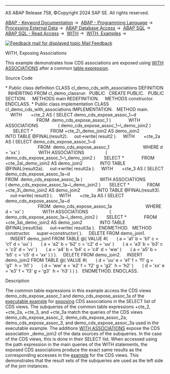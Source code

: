  

* * *

AS ABAP Release 758, ©Copyright 2024 SAP SE. All rights reserved.

[ABAP - Keyword Documentation](https://help.sap.com/doc/abapdocu_latest_index_htm/latest/en-US/abenabap.htm) →  [ABAP - Programming Language](https://help.sap.com/doc/abapdocu_latest_index_htm/latest/en-US/abenabap_reference.htm) →  [Processing External Data](https://help.sap.com/doc/abapdocu_latest_index_htm/latest/en-US/abenabap_language_external_data.htm) →  [ABAP Database Access](https://help.sap.com/doc/abapdocu_latest_index_htm/latest/en-US/abendb_access.htm) →  [ABAP SQL](https://help.sap.com/doc/abapdocu_latest_index_htm/latest/en-US/abenabap_sql.htm) →  [ABAP SQL - Read Access](https://help.sap.com/doc/abapdocu_latest_index_htm/latest/en-US/abenabap_sql_reading.htm) →  [WITH](https://help.sap.com/doc/abapdocu_latest_index_htm/latest/en-US/abapwith.htm) →  [WITH, Examples](https://help.sap.com/doc/abapdocu_latest_index_htm/latest/en-US/abenwith_abexas.htm) → 

 [![](Mail.gif?object=Mail.gif "Feedback mail for displayed topic") Mail Feedback](mailto:f1_help@sap.com?subject=Feedback%20on%20ABAP%20Documentation&body=Document:%20WITH%2C%20Exposing%20Associations%2C%20ABENWITH_ASSOCIATIONS_ABEXA%2C%20758%0D%0A%0D%0AError:%0D%0A%0D%0A%0D%0A%0D%0ASuggestion%20for%20improvement:)

WITH, Exposing Associations

This example demonstrates how CDS associations are exposed using [WITH ASSOCIATIONS](https://help.sap.com/doc/abapdocu_latest_index_htm/latest/en-US/abapwith_associations.htm) after a common [table expression](https://help.sap.com/doc/abapdocu_latest_index_htm/latest/en-US/abencommon_table_expression_glosry.htm "Glossary Entry").

Source Code   

\* Public class definition
CLASS cl\_demo\_cds\_with\_associations DEFINITION
  INHERITING FROM cl\_demo\_classrun
  PUBLIC
  CREATE PUBLIC.
  PUBLIC SECTION.
    METHODS main REDEFINITION.
    METHODS constructor.
ENDCLASS.
\* Public class implementation
CLASS cl\_demo\_cds\_with\_associations IMPLEMENTATION.
  METHOD main.
    WITH
      +cte\_2 AS ( SELECT demo\_cds\_expose\_assoc\_1~d
                         FROM  demo\_cds\_expose\_assoc\_1 )
             WITH ASSOCIATIONS
               ( demo\_cds\_expose\_assoc\_1~\\\_demo\_join2 )
      SELECT \*
             FROM +cte\_2\\\_demo\_join2 AS demo\_join2
             INTO TABLE @FINAL(result2).
    out->write( result2 ).
    WITH
      +cte\_2a AS ( SELECT demo\_cds\_expose\_assoc\_1~d
                          FROM  demo\_cds\_expose\_assoc\_1
                          WHERE d = 'xx' )
              WITH ASSOCIATIONS
                ( demo\_cds\_expose\_assoc\_1~\\\_demo\_join2 )
      SELECT \*
             FROM +cte\_2a\\\_demo\_join2 AS demo\_join2
             INTO TABLE @FINAL(result2a).
    out->write( result2a ).
    WITH
      +cte\_3 AS ( SELECT demo\_cds\_expose\_assoc\_1a~d
                         FROM  demo\_cds\_expose\_assoc\_1a )
             WITH ASSOCIATIONS
               ( demo\_cds\_expose\_assoc\_1a~\\\_demo\_join2 )
      SELECT \*
             FROM +cte\_3\\\_demo\_join2 AS demo\_join2
             INTO TABLE @FINAL(result3).
    out->write( result3 ).
    WITH
      +cte\_3a AS ( SELECT demo\_cds\_expose\_assoc\_1a~d
                          FROM  demo\_cds\_expose\_assoc\_1a
                          WHERE d = 'xx' )
              WITH ASSOCIATIONS
                ( demo\_cds\_expose\_assoc\_1a~\\\_demo\_join2 )
      SELECT \*
             FROM +cte\_3a\\\_demo\_join2 AS demo\_join2
             INTO TABLE @FINAL(result3a).
    out->write( result3a ).
  ENDMETHOD.
  METHOD constructor.
    super->constructor( ).
    DELETE FROM demo\_join1.
    INSERT demo\_join1 FROM TABLE @( VALUE #(
      ( a = 'a1' b = 'b1' c = 'c1' d = 'uu' )
      ( a = 'a2' b = 'b2' c = 'c2' d = 'uu' )
      ( a = 'a3' b = 'b3' c = 'c3' d = 'vv' )
      ( a = 'a4' b = 'b4' c = 'c4' d = 'ww' )
      ( a = 'a5' b = 'b5' c = 'c5' d = 'xx' ) ) ).
    DELETE FROM demo\_join2.
    INSERT demo\_join2 FROM TABLE @( VALUE #(
      ( d = 'uu' e = 'e1' f = 'f1' g = 'g1'  h = 'h1' )
      ( d = 'ww' e = 'e2' f = 'f2' g = 'g2'  h = 'h2' )
      ( d = 'xx' e = 'e3' f = 'f3' g = 'g3'  h = 'h3' ) ) ).
  ENDMETHOD.
ENDCLASS.

Description   

The common table expressions in this example access the CDS views demo\_cds\_expose\_assoc\_1 and demo\_cds\_expose\_assoc\_1a of the [executable example](https://help.sap.com/doc/abapdocu_latest_index_htm/latest/en-US/abencds_expose_assoc_v1_abexa.htm) for [exposing](https://help.sap.com/doc/abapdocu_latest_index_htm/latest/en-US/abencds_select_list_association_v1.htm) CDS associations in the SELECT list of CDS views. The subqueries of the common table expressions +cte\_2, +cte\_2a, +cte\_3, and +cte\_3a match the queries of the CDS views demo\_cds\_expose\_assoc\_2, demo\_cds\_expose\_assoc\_2a, demo\_cds\_expose\_assoc\_3, and demo\_cds\_expose\_assoc\_3a used in the executable example. The additions [WITH ASSOCIATIONS](https://help.sap.com/doc/abapdocu_latest_index_htm/latest/en-US/abapwith_associations.htm) expose the CDS association \_demo\_join2 of the data sources of the subqueries. In the case of the CDS views, this is done in their SELECT list. When accessed using the path expression in the main queries of the WITH statements, the exposed CDS associations produce the exact same results as the corresponding accesses in the [example](https://help.sap.com/doc/abapdocu_latest_index_htm/latest/en-US/abencds_expose_assoc_v1_abexa.htm) for the CDS views. This demonstrates that the result sets of the subqueries are used as the left side of the join instances.